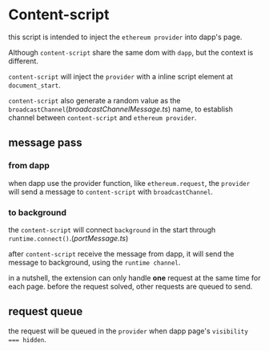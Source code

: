 # Content-script

this script is intended to inject the `ethereum provider` into dapp's page.

Although `content-script` share the same dom with `dapp`, but the context is different.

`content-script` will inject the `provider` with a inline script element at `document_start`.

`content-script` also generate a random value as the `broadcastChannel`(_broadcastChannelMessage.ts_) name, to establish channel between `content-script` and `ethereum provider`.

## message pass

### from dapp

when dapp use the provider function, like `ethereum.request`, the `provider` will send a message to `content-script` with `broadcastChannel`.

### to background

the `content-script` will connect `background` in the start through `runtime.connect()`.(_portMessage.ts_)

after `content-script` receive the message from dapp, it will send the message to background, using the `runtime channel`.

in a nutshell, the extension can only handle **one** request at the same time for each page. before the request solved, other requests are queued to send.

## request queue

the request will be queued in the `provider` when dapp page's `visibility === hidden`.
